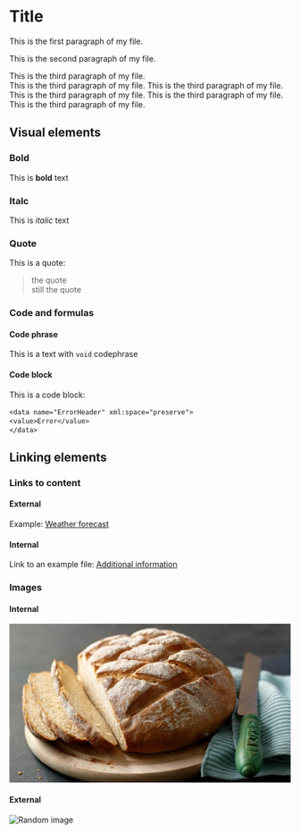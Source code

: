 # Title

This is the first paragraph of my file.

This is the second paragraph of my file.

This is the third paragraph of my file.  
This is the third paragraph of my file. This is the third paragraph of my file. This is the third paragraph of my file. This is the third paragraph of my file. This is the third paragraph of my file. 

## Visual elements

### Bold

This is **bold** text

### Italc

This is *italic* text 

### Quote

This is a quote:
>the quote  
>still the quote

### Code and formulas

#### Code phrase

This is a text with `void` codephrase

#### Code block

This is a code block: 
```
<data name="ErrorHeader" xml:space="preserve">
<value>Error</value>
</data>
```

## Linking elements

### Links to content

#### External

Example: [Weather forecast](https://www.meteo.pl/)

#### Internal

Link to an example file: [Additional information](Reference.md) 

### Images

#### Internal

![Chleb](bread.jpeg) 

#### External

![Random image](https://fastly.picsum.photos/id/501/200/200.jpg?hmac=tKXe69j4tHhkAA_Qc3XinkTuubEWwkFVhA9TR4TmCG8)
